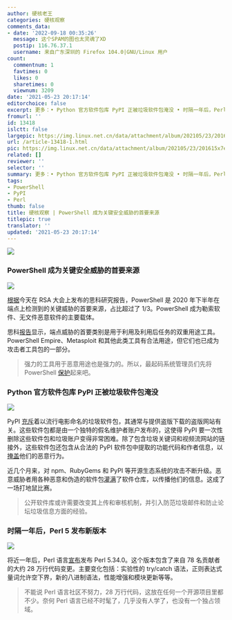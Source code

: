 ```yaml
---
author: 硬核老王
categories: 硬核观察
comments_data:
- date: '2022-09-18 00:35:26'
  message: 这个SPAM的图也太灵魂了XD
  postip: 116.76.37.1
  username: 来自广东深圳的 Firefox 104.0|GNU/Linux 用户
count:
  commentnum: 1
  favtimes: 0
  likes: 0
  sharetimes: 0
  viewnum: 3209
date: '2021-05-23 20:17:14'
editorchoice: false
excerpt: 更多：• Python 官方软件包库 PyPI 正被垃圾软件包淹没 • 时隔一年后，Perl 5 发布新版本
fromurl: ''
id: 13418
islctt: false
largepic: https://img.linux.net.cn/data/attachment/album/202105/23/201615x7ewagejnkonnrgo.jpg
url: /article-13418-1.html
pic: https://img.linux.net.cn/data/attachment/album/202105/23/201615x7ewagejnkonnrgo.jpg.thumb.jpg
related: []
reviewer: ''
selector: ''
summary: 更多：• Python 官方软件包库 PyPI 正被垃圾软件包淹没 • 时隔一年后，Perl 5 发布新版本
tags:
- PowerShell
- PyPI
- Perl
thumb: false
title: 硬核观察 | PowerShell 成为关键安全威胁的首要来源
titlepic: true
translator: ''
updated: '2021-05-23 20:17:14'
---
```


![](https://img.linux.net.cn/data/attachment/album/202105/23/201615x7ewagejnkonnrgo.jpg)


### PowerShell 成为关键安全威胁的首要来源


![](https://img.linux.net.cn/data/attachment/album/202105/23/201623e79ol49jw7hh74c0.jpg)


[根据](https://www.esecurityplanet.com/threats/powershell-source-of-third-of-critical-security-threats/)今天在 RSA 大会上发布的思科研究报告，PowerShell 是 2020 年下半年在端点上检测到的关键威胁的首要来源，占比超过了 1/3。PowerShell 成为勒索软件、无文件恶意软件的主要载体。


思科[报告](https://www.cisco.com/c/en/us/products/security/endpoint-security-outcomes-study.html)显示，端点威胁的首要类别是用于利用及利用后任务的双重用途工具。PowerShell Empire、Metasploit 和其他此类工具有合法用途，但它们也已成为攻击者工具包的一部分。



> 
> 强力的工具用于恶意用途也是强力的。所以，最起码系统管理员们先将 PowerShell [保护](https://www.esecurityplanet.com/threats/powershell-source-of-third-of-critical-security-threats/)起来吧。
> 
> 
> 


### Python 官方软件包库 PyPI 正被垃圾软件包淹没


![](https://img.linux.net.cn/data/attachment/album/202105/23/201644szjq4q4qf7qttyc5.jpg)


PyPI [充斥](https://www.bleepingcomputer.com/news/security/spammers-flood-pypi-with-pirated-movie-links-and-bogus-packages/)着以流行电影命名的垃圾软件包，其通常与提供盗版下载的盗版网站有关。这些软件包都是由一个独特的假名维护者账户发布的，这使得 PyPI 要一次性删除这些软件包和垃圾账户变得非常困难。除了包含垃圾关键词和视频流网站的链接外，这些软件包还包含从合法的 PyPI 软件包中提取的功能代码和作者信息，以[掩盖](https://www.bleepingcomputer.com/news/security/new-linux-macos-malware-hidden-in-fake-browserify-npm-package/)他们的恶意行为。


近几个月来，对 npm、RubyGems 和 PyPI 等开源生态系统的攻击不断升级。恶意威胁者用各种恶意和伪造的软件包[灌满](https://blog.sonatype.com/pypi-and-npm-flooded-with-over-5000-dependency-confusion-copycats)了软件仓库，以传播他们的信息。这成了一场打地鼠比赛。



> 
> 公开软件库或许需要改变其上传和审核机制，并引入防范垃圾邮件和防止论坛垃圾信息方面的经验。
> 
> 
> 


### 时隔一年后，Perl 5 发布新版本


![](https://img.linux.net.cn/data/attachment/album/202105/23/201703h1yaotwaoy8zwbyo.jpg)


将近一年后，Perl 语言[宣布](https://www.nntp.perl.org/group/perl.perl5.porters/2021/05/msg260110.html)发布 Perl 5.34.0。这个版本包含了来自 78 名贡献者的大约 28 万行代码变更。主要变化包括：实验性的 try/catch 语法，正则表达式量词允许空下界，新的八进制语法，性能增强和模块更新等等。



> 
> 不能说 Perl 语言社区不努力，28 万行代码，这放在任何一个开源项目里都不少。奈何 Perl 语言已经不时髦了，几乎没有人学了，也没有一个独占领域。
> 
> 
>